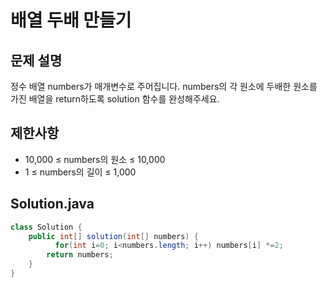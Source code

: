 # 배열 두배 만들기
## 문제 설명
정수 배열 numbers가 매개변수로 주어집니다. numbers의 각 원소에 두배한 원소를 가진 배열을 return하도록 solution 함수를 완성해주세요.
## 제한사항
- 10,000 ≤ numbers의 원소 ≤ 10,000
- 1 ≤ numbers의 길이 ≤ 1,000
## Solution.java
```java
class Solution {
    public int[] solution(int[] numbers) {
          for(int i=0; i<numbers.length; i++) numbers[i] *=2;
        return numbers;
    }
}
```

